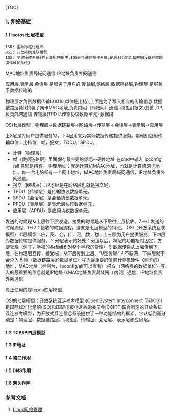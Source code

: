 [TOC]
### 1. 网络基础
#### 1.1 iso/osi七层模型
```
ISO: 国际标准化组织
OSI: 开放系统互联模型
IOS: 苹果操作系统(在计算机网络中,IOS是互联网操作系统,是思科公司为其网络设备开放的操作维护系统)
```
MAC地址负责局域网通信
IP地址负责外网通信

应用层,表示层,会话层  是服务于用户的
传输层,网络层,数据链路层,物理层  是服务于数据传输的

物理层才负责数据传输(01010,单位是比特),上面是为了写入相应的传输信息
数据链路层(帧)封装了网卡MAC地址,负责内网（局域网）通信
网络层(报文)封装了IP,负责外网通信
传输层(TPDU,传输协议数据单元) 数据段

OSI七层模型：物理层->数据链路层->网路层->传输层->会话层->表示层->应用层

上3层是为用户提供服务的，下4层用来为实际数据传递提供服务。那他们就用传输单位：比特位。帧，报文，TODU，SPDU，

* 比特（物理层）
* 帧（数据链路层）里面保存最主要的信息--硬件地址
在cmd中输入 ipconfig /all 意思是所有。 物理地址；就是计算机MAAC地址，也就是计算机网卡地址。每一台电脑都有一个网卡地址，MAC地址负责局域网通信，IP地址负责外网通信。
* 报文（网络层）：IP地址是在网络层也就是报文层，
* TPDU（传输层）是传输协议数据单元，
* SPDU（会话层）是会话协议数据单元，
* PPDU（表示层）是表示层协议数据单元，
* 应用层（APDU）是应用协议数据单元。

发送的时候是从上层往下层发送，接受的时候是从下层往上层接收。7—>1:发送的时候流程，1->7：接收的时候流程。这就是七层模型的特点。
OSI（开放系统互联模型）七层模型
1.应，表，会，传，网，数，物；上三层为用户提供服务，下四层为数据传输提供服务。
2.分层表示的好处：分层以后，每层的功能相对固定，方便管理（例子，学校的各级组织对整个学校的管理）
3.数据传输从上层传到下层，在物理层互传，接受端，从下层传到上层。“U型传输”
4.不联网，下四层就不会介入
5.帧（数据链路层的数据单位）写入最重要的信息计算机硬件（网卡的）地址，MAC地址（控制台，ipconfig/all可以查看）;报文（网络层的数据单位）写入的最重要的信息就是IP地址
6.MAC地址负责局域网（内网）通信，IP地址负责外网通信

真正使用的是tcp/ip四层模型

OSI的七层模型：开放系统互连参考模型 (Open System Interconnect 简称OSI）是国际标准化组织(ISO)和国际电报电话咨询委员会(CCITT)联合制定的开放系统互连参考模型，为开放式互连信息系统提供了一种功能结构的框架。它从低到高分别是：物理层、数据链路层、网络层、传输层、会话层、表示层和应用层。
#### 1.2 TCP/IP四层模型
#### 1.3 IP地址
#### 1.4 端口作用
#### 1.5 DNS作用
#### 1.6 网关作用

### 参考文档
1. [Linux网络管理](https://www.imooc.com/learn/258)